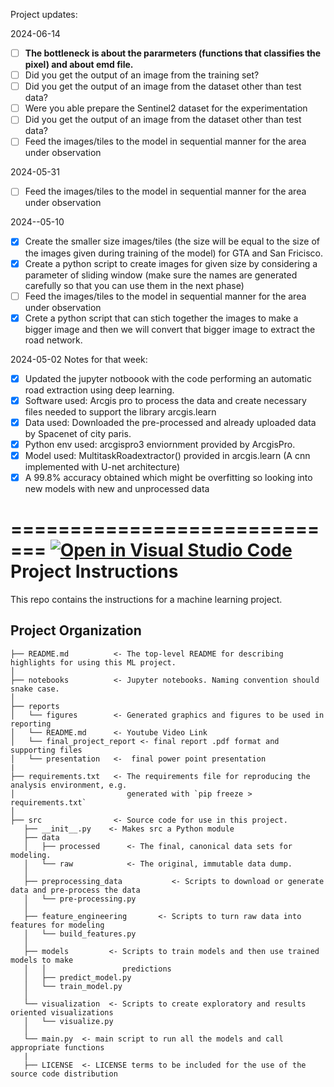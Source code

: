 Project updates:

2024-06-14
- [ ] **The bottleneck is about the pararmeters (functions that classifies the pixel) and about emd file.**
- [ ] Did you get the output of an image from the training set?
- [ ] Did you get the output of an image from the dataset other than test data?
- [ ] Were you able prepare the Sentinel2 dataset for the experimentation
- [ ] Did you get the output of an image from the dataset other than test data?
- [ ] Feed the images/tiles to the model in sequential manner for the area under observation

2024-05-31

- [ ] Feed the images/tiles to the model in sequential manner for the area under observation

2024--05-10

- [X] Create the smaller size images/tiles (the size will be equal to the size of the images given during training of the model) for GTA and San Fricisco.
- [X] Create a python script to create images for given size by considering a parameter of sliding window (make sure the names are generated carefully so that you can use them in the next phase)
- [ ] Feed the images/tiles to the model in sequential manner for the area under observation
- [X] Crete a python script that can stich together the images to make a bigger image and then we will convert that bigger image to extract the road network.

2024-05-02
Notes for that week:
- [x] Updated the jupyter notboook with the code performing an automatic road extraction using deep learning.
- [X] Software used: Arcgis pro to process the data and create necessary files needed to support the library arcgis.learn
- [X] Data used: Downloaded the pre-processed and already uploaded data by Spacenet of city paris.
- [X] Python env used: arcgispro3 enviornment provided by ArcgisPro.
- [X] Model used: MultitaskRoadextractor() provided in arcgis.learn (A cnn implemented with U-net architecture)
- [X] A 99.8% accuracy obtained which might be overfitting so looking into new models with new and unprocessed data
    
=============================
[![Open in Visual Studio Code](https://classroom.github.com/assets/open-in-vscode-718a45dd9cf7e7f842a935f5ebbe5719a5e09af4491e668f4dbf3b35d5cca122.svg)](https://classroom.github.com/online_ide?assignment_repo_id=14949423&assignment_repo_type=AssignmentRepo)
Project Instructions
==============================

This repo contains the instructions for a machine learning project.

Project Organization
------------

    ├── README.md          <- The top-level README for describing highlights for using this ML project.
    │
    ├── notebooks          <- Jupyter notebooks. Naming convention should snake case.
    │
    ├── reports            
    │   └── figures        <- Generated graphics and figures to be used in reporting
    │   └── README.md      <- Youtube Video Link
    │   └── final_project_report <- final report .pdf format and supporting files
    │   └── presentation   <-  final power point presentation 
    |
    ├── requirements.txt   <- The requirements file for reproducing the analysis environment, e.g.
    │                         generated with `pip freeze > requirements.txt`
    │
    ├── src                <- Source code for use in this project.
       ├── __init__.py    <- Makes src a Python module
       ├── data
       │   ├── processed      <- The final, canonical data sets for modeling.
       │   └── raw            <- The original, immutable data dump.
       │
       ├── preprocessing_data           <- Scripts to download or generate data and pre-process the data
       │   └── pre-processing.py
       │
       ├── feature_engineering       <- Scripts to turn raw data into features for modeling
       │   └── build_features.py
       │
       ├── models         <- Scripts to train models and then use trained models to make
       │   │                 predictions
       │   ├── predict_model.py
       │   └── train_model.py
       │
       └── visualization  <- Scripts to create exploratory and results oriented visualizations
       │   └── visualize.py  
       │
       └── main.py  <- main script to run all the models and call appropriate functions
       |
       ├── LICENSE  <- LICENSE terms to be included for the use of the source code distribution



